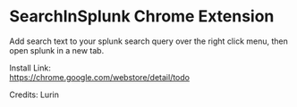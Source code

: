 # SearchInSplunk Chrome Extension

Add search text to your splunk search query over the right click menu, then open splunk in a new tab.

Install Link:  
https://chrome.google.com/webstore/detail/todo

Credits: Lurin
